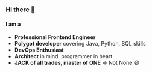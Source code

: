 ### Hi there 👋

#### I am a 
- **Professional Frontend Engineer**
- **Polygot developer** covering Java, Python, SQL skills
- **DevOps Enthusiast**
- **Architect** in mind, programmer in heart
- **JACK of all trades, master of ONE** => Not None 😄

<!--
**thecodejack/thecodejack** is a ✨ _special_ ✨ repository because its `README.md` (this file) appears on your GitHub profile.

Here are some ideas to get you started:

- 🔭 I’m currently working on ...
- 🌱 I’m currently learning ...
- 👯 I’m looking to collaborate on ...
- 🤔 I’m looking for help with ...
- 💬 Ask me about ...
- 📫 How to reach me: ...
- 😄 Pronouns: ...
- ⚡ Fun fact: ...
-->
